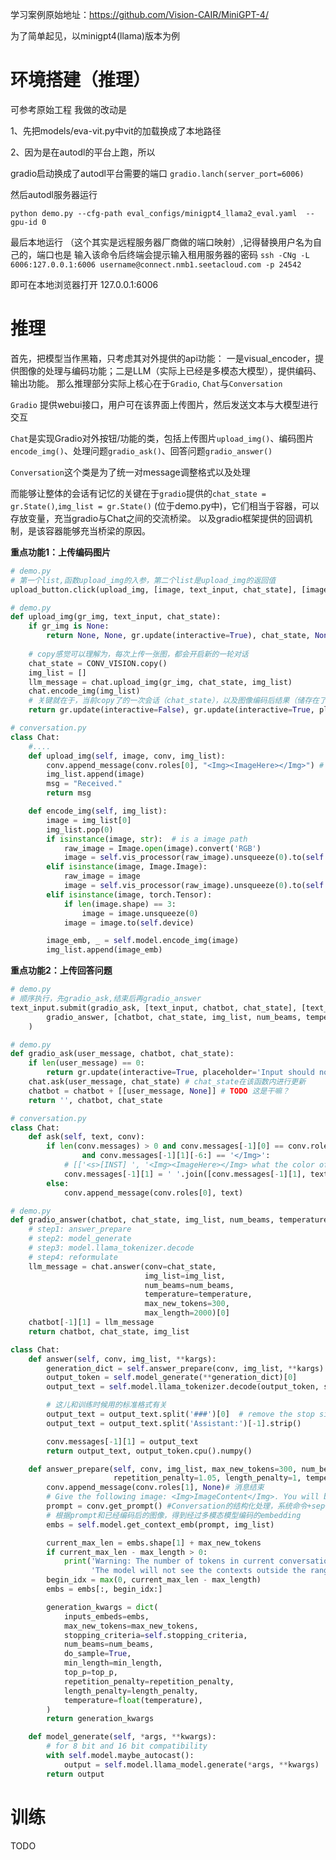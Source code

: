 学习案例原始地址：https://github.com/Vision-CAIR/MiniGPT-4/

为了简单起见，以minigpt4(llama)版本为例

# 环境搭建（推理）
可参考原始工程
我做的改动是

1、先把models/eva-vit.py中vit的加载换成了本地路径

2、因为是在autodl的平台上跑，所以

gradio启动换成了autodl平台需要的端口 `gradio.lanch(server_port=6006)`

然后autodl服务器运行

`python demo.py --cfg-path eval_configs/minigpt4_llama2_eval.yaml  --gpu-id 0`

最后本地运行 （这个其实是远程服务器厂商做的端口映射）,记得替换用户名为自己的，端口也是
输入该命令后终端会提示输入租用服务器的密码
`ssh -CNg -L 6006:127.0.0.1:6006 username@connect.nmb1.seetacloud.com -p 24542`

即可在本地浏览器打开 127.0.0.1:6006

# 推理
首先，把模型当作黑箱，只考虑其对外提供的api功能： 一是visual_encoder，提供图像的处理与编码功能；二是LLM（实际上已经是多模态大模型），提供编码、输出功能。
那么推理部分实际上核心在于`Gradio`, `Chat`与`Conversation`

`Gradio` 提供webui接口，用户可在该界面上传图片，然后发送文本与大模型进行交互

`Chat`是实现Gradio对外按钮/功能的类，包括上传图片`upload_img()`、编码图片`encode_img()`、处理问题`gradio_ask()`、回答问题`gradio_answer()`

`Conversation`这个类是为了统一对message调整格式以及处理

而能够让整体的会话有记忆的关键在于`gradio`提供的`chat_state = gr.State()`,`img_list = gr.State()` (位于demo.py中)，它们相当于容器，可以存放变量，充当gradio与Chat之间的交流桥梁。
以及gradio框架提供的回调机制，是该容器能够充当桥梁的原因。

**重点功能1：上传编码图片**
```python
# demo.py
# 第一个list,函数upload_img的入参，第二个list是upload_img的返回值
upload_button.click(upload_img, [image, text_input, chat_state], [image, text_input, upload_button, chat_state, img_list])
```
    
```python
# demo.py
def upload_img(gr_img, text_input, chat_state):
    if gr_img is None:
        return None, None, gr.update(interactive=True), chat_state, None
  
    # copy感觉可以理解为，每次上传一张图，都会开启新的一轮对话
    chat_state = CONV_VISION.copy() 
    img_list = [] 
    llm_message = chat.upload_img(gr_img, chat_state, img_list)
    chat.encode_img(img_list)
    # 关键就在于，当前copy了的一次会话（chat_state），以及图像编码后结果（储存在了img_list）,会以参数返回的形式，被gradio中的`chat_state = gr.State()`,`img_list = gr.State()`接收，因此后续能继续针对该图片展开对话
    return gr.update(interactive=False), gr.update(interactive=True, placeholder='Type and press Enter'), gr.update(value="Start Chatting", interactive=False), chat_state, img_list
```

```python
# conversation.py
class Chat:
    #....
    def upload_img(self, image, conv, img_list):
        conv.append_message(conv.roles[0], "<Img><ImageHere></Img>") # [['<s>[INST] ', '<Img><ImageHere></Img>']]
        img_list.append(image) 
        msg = "Received."
        return msg

    def encode_img(self, img_list):
        image = img_list[0]
        img_list.pop(0)
        if isinstance(image, str):  # is a image path
            raw_image = Image.open(image).convert('RGB')
            image = self.vis_processor(raw_image).unsqueeze(0).to(self.device)
        elif isinstance(image, Image.Image):
            raw_image = image
            image = self.vis_processor(raw_image).unsqueeze(0).to(self.device)
        elif isinstance(image, torch.Tensor):
            if len(image.shape) == 3:
                image = image.unsqueeze(0)
            image = image.to(self.device)

        image_emb, _ = self.model.encode_img(image)
        img_list.append(image_emb)
```

**重点功能2：上传回答问题**
```python
# demo.py
# 顺序执行，先gradio_ask,结束后再gradio_answer
text_input.submit(gradio_ask, [text_input, chatbot, chat_state], [text_input, chatbot, chat_state]).then(
        gradio_answer, [chatbot, chat_state, img_list, num_beams, temperature], [chatbot, chat_state, img_list]
    )
```

```python
# demo.py
def gradio_ask(user_message, chatbot, chat_state):
    if len(user_message) == 0:
        return gr.update(interactive=True, placeholder='Input should not be empty!'), chatbot, chat_state
    chat.ask(user_message, chat_state) # chat_state在该函数内进行更新
    chatbot = chatbot + [[user_message, None]] # TODO 这是干嘛？
    return '', chatbot, chat_state
```

```python
# conversation.py
class Chat:
    def ask(self, text, conv):
        if len(conv.messages) > 0 and conv.messages[-1][0] == conv.roles[0] \
                and conv.messages[-1][1][-6:] == '</Img>': 
            # [['<s>[INST] ', '<Img><ImageHere></Img> what the color of the t-shirt in the picture?']]
            conv.messages[-1][1] = ' '.join([conv.messages[-1][1], text])
        else:
            conv.append_message(conv.roles[0], text)
```

```python
# demo.py
def gradio_answer(chatbot, chat_state, img_list, num_beams, temperature):
    # step1: answer_prepare
    # step2: model_generate
    # step3: model.llama_tokenizer.decode
    # step4: reformulate
    llm_message = chat.answer(conv=chat_state,
                              img_list=img_list,
                              num_beams=num_beams,
                              temperature=temperature,
                              max_new_tokens=300,
                              max_length=2000)[0]
    chatbot[-1][1] = llm_message
    return chatbot, chat_state, img_list
```

```python
class Chat:
    def answer(self, conv, img_list, **kargs):
        generation_dict = self.answer_prepare(conv, img_list, **kargs)
        output_token = self.model_generate(**generation_dict)[0]
        output_text = self.model.llama_tokenizer.decode(output_token, skip_special_tokens=True)

        # 这儿和训练时候用的标准格式有关
        output_text = output_text.split('###')[0]  # remove the stop sign '###'
        output_text = output_text.split('Assistant:')[-1].strip()

        conv.messages[-1][1] = output_text
        return output_text, output_token.cpu().numpy()

    def answer_prepare(self, conv, img_list, max_new_tokens=300, num_beams=1, min_length=1, top_p=0.9,
                       repetition_penalty=1.05, length_penalty=1, temperature=1.0, max_length=2000):
        conv.append_message(conv.roles[1], None)# 消息结束
        # Give the following image: <Img>ImageContent</Img>. You will be able to see the image once I provide it to you. Please answer my questions.<s>[INST] <Img><ImageHere></Img> what the color of the t-shirt in the picture? [/INST]
        prompt = conv.get_prompt() #Conversation的结构化处理，系统命令+sep+用户消息
        # 根据prompt和已经编码后的图像，得到经过多模态模型编码的embedding
        embs = self.model.get_context_emb(prompt, img_list)

        current_max_len = embs.shape[1] + max_new_tokens
        if current_max_len - max_length > 0:
            print('Warning: The number of tokens in current conversation exceeds the max length. '
                  'The model will not see the contexts outside the range.')
        begin_idx = max(0, current_max_len - max_length)
        embs = embs[:, begin_idx:]

        generation_kwargs = dict(
            inputs_embeds=embs,
            max_new_tokens=max_new_tokens,
            stopping_criteria=self.stopping_criteria,
            num_beams=num_beams,
            do_sample=True,
            min_length=min_length,
            top_p=top_p,
            repetition_penalty=repetition_penalty,
            length_penalty=length_penalty,
            temperature=float(temperature),
        )
        return generation_kwargs

    def model_generate(self, *args, **kwargs):
        # for 8 bit and 16 bit compatibility
        with self.model.maybe_autocast():
            output = self.model.llama_model.generate(*args, **kwargs)
        return output
```

# 训练
TODO
